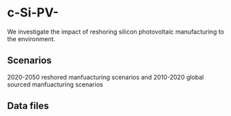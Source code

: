 # c-Si-PV-
We investigate the impact of reshoring silicon photovoltaic manufacturing to the environment.
## Scenarios
2020-2050 reshored manfuacturing scenarios and 2010-2020 global sourced manfuacturing scenarios
## Data files
